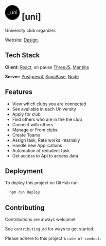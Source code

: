 # <img src="public/logo192.png" alt="logo" width="48"/> [uni]
University club organizer.


Website:
[Design](https://www.figma.com/file/7isU2sHhQba2kTcE3Qvm6F/Untitled?node-id=0%3A1),

## Tech Stack

**Client:** [React](https://reactjs.org), on pause [ThreeJS](https://threejs.org), [Mantine](https://mantine.dev)

**Server:** [Postgresql](https://www.postgresql.org), [SupaBase](https://supabase.com), [Node](https://nodejs.org)


## Features

- View which clubs you are connected
- See available in each University
- Apply for club
- Find others who are in the the club
- Connect with others
- Manage or From clubs
- Create Teams
- Assign task, Rate works internally
- Handle new Applications
- Automation of redudent task
- Get access to Api to access data

## Deployment

To deploy this project on GitHub run

```bash
  npm run deploy
```


## Contributing

Contributions are always welcome!

See `contributing.md` for ways to get started.

Please adhere to this project's `code of conduct`.

